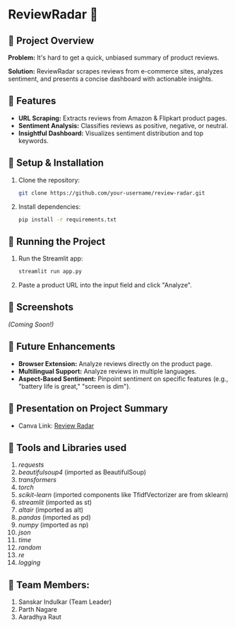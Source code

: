 # ReviewRadar 📡

## 🔹 Project Overview

**Problem:** It's hard to get a quick, unbiased summary of product reviews.

**Solution:** ReviewRadar scrapes reviews from e-commerce sites, analyzes sentiment, and presents a concise dashboard with actionable insights.

## 🔹 Features

*   **URL Scraping:** Extracts reviews from Amazon & Flipkart product pages.
*   **Sentiment Analysis:** Classifies reviews as positive, negative, or neutral.
*   **Insightful Dashboard:** Visualizes sentiment distribution and top keywords.

## 🔹 Setup & Installation

1.  Clone the repository:
    ```bash
    git clone https://github.com/your-username/review-radar.git
    ```
2.  Install dependencies:
    ```bash
    pip install -r requirements.txt
    ```

## 🔹 Running the Project

1.  Run the Streamlit app:
    ```bash
    streamlit run app.py
    ```
2.  Paste a product URL into the input field and click "Analyze".

## 🔹 Screenshots

*(Coming Soon!)*

## 🔹 Future Enhancements

*   **Browser Extension:** Analyze reviews directly on the product page.
*   **Multilingual Support:** Analyze reviews in multiple languages.
*   **Aspect-Based Sentiment:** Pinpoint sentiment on specific features (e.g., "battery life is great," "screen is dim").

## 🔹 Presentation on Project Summary

* Canva Link: [Review Radar](https://www.canva.com/design/DAG0Pc1HEyg/tmEJ5wCr0TPe8lY8r_6tVg/view?utm_content=DAG0Pc1HEyg&utm_campaign=designshare&utm_medium=link2&utm_source=uniquelinks&utlId=h5282bdacea)

## 🔹 Tools and Libraries used

1.  *requests*
2.  *beautifulsoup4* (imported as BeautifulSoup)
3.  *transformers*
4.  *torch*
5.  *scikit-learn* (imported components like TfidfVectorizer are from sklearn)
6.  *streamlit* (imported as st)
7.  *altair* (imported as alt)
8.  *pandas* (imported as pd)
9.  *numpy* (imported as np)
10. *json*
11. *time*
12. *random*
13. *re*
14. *logging*

## 🔹 Team Members:

1. Sanskar Indulkar (Team Leader)
2. Parth Nagare
3. Aaradhya Raut
